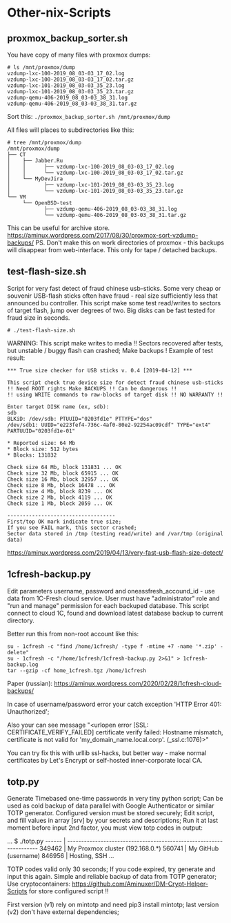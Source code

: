# Other-nix-Scripts

## proxmox_backup_sorter.sh
You have copy of many files with proxmox dumps:
```
# ls /mnt/proxmox/dump
vzdump-lxc-100-2019_08_03-03_17_02.log
vzdump-lxc-100-2019_08_03-03_17_02.tar.gz
vzdump-lxc-101-2019_08_03-03_35_23.log
vzdump-lxc-101-2019_08_03-03_35_23.tar.gz
vzdump-qemu-406-2019_08_03-03_38_31.log
vzdump-qemu-406-2019_08_03-03_38_31.tar.gz
```
Sort this:
`./proxmox_backup_sorter.sh /mnt/proxmox/dump`

All files will places to subdirectories like this:

```
# tree /mnt/proxmox/dump
/mnt/proxmox/dump
├── CT
│    ├── Jabber.Ru
│    │      ├── vzdump-lxc-100-2019_08_03-03_17_02.log
│    │      └── vzdump-lxc-100-2019_08_03-03_17_02.tar.gz
│    └── MyDevJira
│           ├── vzdump-lxc-101-2019_08_03-03_35_23.log
│           └── vzdump-lxc-101-2019_08_03-03_35_23.tar.gz
└── VM
     └── OpenBSD-test
            ├── vzdump-qemu-406-2019_08_03-03_38_31.log
            └── vzdump-qemu-406-2019_08_03-03_38_31.tar.gz
```
This can be useful for archive store.
https://aminux.wordpress.com/2017/08/30/proxmox-sort-vzdump-backups/
PS. Don't make this on work directories of proxmox - this backups will disappear from web-interface. This only for tape / detached backups.


## test-flash-size.sh
Script for very fast detect of fraud chinese usb-sticks. Some very cheap or souvenir USB-flash sticks often have fraud - real size sufficiently less that announced bu controller. This script make some test read/writes to sectors of target flash, jump over degrees of two. Big disks can be fast tested for fraud size in seconds.

`# ./test-flash-size.sh`

WARNING: This script make writes to media !! Sectors recovered after tests, but unstable / buggy flash can crashed; Make backups !
Example of test result:
```
*** True size checker for USB sticks v. 0.4 [2019-04-12] ***

This script check true device size for detect fraud chinese usb-sticks
!! Need ROOT rights Make BACKUPS !! Can be dangerous !!
!! using WRITE commands to raw-blocks of target disk !! NO WARRANTY !!

Enter target DISK name (ex, sdb):
sdb
BLKiD: /dev/sdb: PTUUID="0203fd1e" PTTYPE="dos"
/dev/sdb1: UUID="e223fef4-736c-4af0-80e2-92254ac09cdf" TYPE="ext4" PARTUUID="0203fd1e-01"

* Reported size: 64 Mb
* Block size: 512 bytes
* Blocks: 131832

Check size 64 Mb, block 131831 ... OK
Check size 32 Mb, block 65915 ... OK
Check size 16 Mb, block 32957 ... OK
Check size 8 Mb, block 16478 ... OK
Check size 4 Mb, block 8239 ... OK
Check size 2 Mb, block 4119 ... OK
Check size 1 Mb, block 2059 ... OK

-----------------------------------
First/top OK mark indicate true size;
If you see FAIL mark, this sector crashed;
Sector data stored in /tmp (testing read/write) and /var/tmp (original data)
```
https://aminux.wordpress.com/2019/04/13/very-fast-usb-flash-size-detect/


## 1cfresh-backup.py

Edit parameters username, password and oneassfresh_accound_id - use data from 1C-Fresh cloud service.
User must have "administrator" role and "run and manage" permission for each backuped database.
This script connect to cloud 1C, found and download latest database backup to current directory.

Better run this from non-root account like this:

```
su - 1cfresh -c "find /home/1cfresh/ -type f -mtime +7 -name '*.zip' -delete"
su - 1cfresh -c "/home/1cfresh/1cfresh-backup.py 2>&1" > 1cfresh-backup.log
tar --gzip -cf home_1cfresh.tgz /home/1cfresh
```
Paper (russian): https://aminux.wordpress.com/2020/02/28/1cfresh-cloud-backups/

In case of username/password error your catch exception 'HTTP Error 401: Unauthorized';

Also your can see message "<urlopen error [SSL: CERTIFICATE_VERIFY_FAILED] certificate verify failed: Hostname mismatch, certificate is not valid for 'my_domain_name.local.corp'. (_ssl.c:1076)>"

You can try fix this with urllib ssl-hacks, but better way - make normal certificates by Let's Encrypt or self-hosted inner-corporate local CA.


## totp.py

Generate Timebased one-time passwords in very tiny python script; Can be used as cold backup of data parallel with Google Authenticator or similar TOTP generator.
Configured version must be stored securely;
Edit script, and fill values in array [srv] by your secrets and descriptions;
Run it at last moment before input 2nd factor, you must view totp codes in output:

...
$ ./totp.py
  ------ | -------------------------------------------------------------------
  349462 | My Proxmox cluster (192.168.0.*)
  560741 | My GitHub (username)
  846956 | Hosting, SSH
...

TOTP codes valid only 30 seconds; If you code expired, try generate and input this again.
Simple and reliable backup of data from TOTP generator;
Use cryptocontainers:
    https://github.com/Aminuxer/DM-Crypt-Helper-Scripts
for store configured script !!

First version (v1) rely on mintotp and need pip3 install mintotp; last version (v2) don't have external dependencies;

